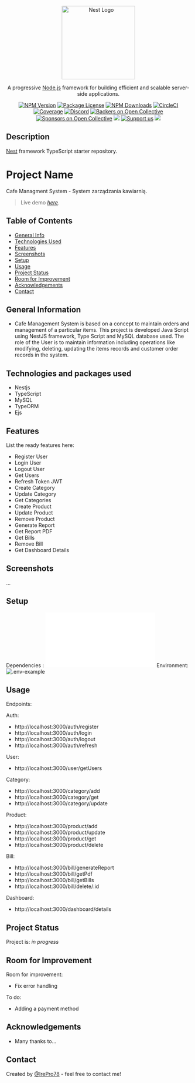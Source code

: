 <p align="center">
  <a href="http://nestjs.com/" target="blank"><img src="https://nestjs.com/img/logo-small.svg" width="200" alt="Nest Logo" /></a>
</p>

[circleci-image]: https://img.shields.io/circleci/build/github/nestjs/nest/master?token=abc123def456
[circleci-url]: https://circleci.com/gh/nestjs/nest

  <p align="center">A progressive <a href="http://nodejs.org" target="_blank">Node.js</a> framework for building efficient and scalable server-side applications.</p>
    <p align="center">
<a href="https://www.npmjs.com/~nestjscore" target="_blank"><img src="https://img.shields.io/npm/v/@nestjs/core.svg" alt="NPM Version" /></a>
<a href="https://www.npmjs.com/~nestjscore" target="_blank"><img src="https://img.shields.io/npm/l/@nestjs/core.svg" alt="Package License" /></a>
<a href="https://www.npmjs.com/~nestjscore" target="_blank"><img src="https://img.shields.io/npm/dm/@nestjs/common.svg" alt="NPM Downloads" /></a>
<a href="https://circleci.com/gh/nestjs/nest" target="_blank"><img src="https://img.shields.io/circleci/build/github/nestjs/nest/master" alt="CircleCI" /></a>
<a href="https://coveralls.io/github/nestjs/nest?branch=master" target="_blank"><img src="https://coveralls.io/repos/github/nestjs/nest/badge.svg?branch=master#9" alt="Coverage" /></a>
<a href="https://discord.gg/G7Qnnhy" target="_blank"><img src="https://img.shields.io/badge/discord-online-brightgreen.svg" alt="Discord"/></a>
<a href="https://opencollective.com/nest#backer" target="_blank"><img src="https://opencollective.com/nest/backers/badge.svg" alt="Backers on Open Collective" /></a>
<a href="https://opencollective.com/nest#sponsor" target="_blank"><img src="https://opencollective.com/nest/sponsors/badge.svg" alt="Sponsors on Open Collective" /></a>
  <a href="https://paypal.me/kamilmysliwiec" target="_blank"><img src="https://img.shields.io/badge/Donate-PayPal-ff3f59.svg"/></a>
    <a href="https://opencollective.com/nest#sponsor"  target="_blank"><img src="https://img.shields.io/badge/Support%20us-Open%20Collective-41B883.svg" alt="Support us"></a>
  <a href="https://twitter.com/nestframework" target="_blank"><img src="https://img.shields.io/twitter/follow/nestframework.svg?style=social&label=Follow"></a>
</p>
  <!--[![Backers on Open Collective](https://opencollective.com/nest/backers/badge.svg)](https://opencollective.com/nest#backer)
  [![Sponsors on Open Collective](https://opencollective.com/nest/sponsors/badge.svg)](https://opencollective.com/nest#sponsor)-->

## Description

[Nest](https://github.com/nestjs/nest) framework TypeScript starter repository.

# Project Name
Cafe Managment System - System zarządzania kawiarnią.
> Live demo [_here_](https://www.example.com). <!-- If you have the project hosted somewhere, include the link here. -->

## Table of Contents
* [General Info](#general-information)
* [Technologies Used](#technologies-and-packages-used)
* [Features](#features)
* [Screenshots](#screenshots)
* [Setup](#setup)
* [Usage](#usage)
* [Project Status](#project-status)
* [Room for Improvement](#room-for-improvement)
* [Acknowledgements](#acknowledgements)
* [Contact](#contact)
<!-- * [License](#license) -->


## General Information
- Cafe Management System is based on a concept to maintain orders and management of a particular items. This project is developed Java Script using NestJS framework, Type Script and MySQL database used. The role of the User is to maintain information including operations like modifying, deleting, updating the items records and customer order records in the system.


## Technologies and packages used
- Nestjs
- TypeScript
- MySQL
- TypeORM
- Ejs


## Features
List the ready features here:
- Register User
- Login User
- Logout User
- Get Users
- Refresh Token JWT
- Create Category
- Update Category
- Get Categories
- Create Product
- Update Product
- Remove Product
- Generate Report
- Get Report PDF
- Get Bills
- Remove Bill
- Get Dashboard Details

## Screenshots
...
<!-- If you have screenshots you'd like to share, include them here. -->


## Setup
Dependencies : ![package.json](./package.json)
Environment: ![.env-example](./.env-example)



## Usage
Endpoints:

Auth:
- http://localhost:3000/auth/register
- http://localhost:3000/auth/login
- http://localhost:3000/auth/logout
- http://localhost:3000/auth/refresh

User:
- http://localhost:3000/user/getUsers

Category:
- http://localhost:3000/category/add
- http://localhost:3000/category/get
- http://localhost:3000/category/update

Product:
- http://localhost:3000/product/add
- http://localhost:3000/product/update
- http://localhost:3000/product/get
- http://localhost:3000/product/delete

Bill:
- http://localhost:3000/bill/generateReport
- http://localhost:3000/bill/getPdf
- http://localhost:3000/bill/getBills
- http://localhost:3000/bill/delete/:id

Dashboard:
- http://localhost:3000/dashboard/details


## Project Status
Project is: _in progress_ 


## Room for Improvement
Room for improvement:
- Fix error handling

To do:
- Adding a payment method


## Acknowledgements
- Many thanks to...


## Contact
Created by [@IrePro78](gos3r78@gmail.com) - feel free to contact me!
